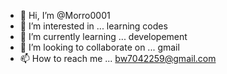 - 👋 Hi, I’m @Morro0001
- 👀 I’m interested in ... learning codes
- 🌱 I’m currently learning ... developement 
- 💞️ I’m looking to collaborate on ... gmail
- 📫 How to reach me ... bw7042259@gmail.com

<!---
Morro0001/Morro0001 is a ✨ special ✨ repository because its `README.md` (this file) appears on your GitHub profile.
You can click the Preview link to take a look at your changes.
--->
